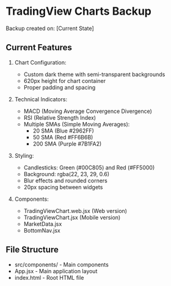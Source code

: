 # TradingView Charts Backup

Backup created on: [Current State]

## Current Features
1. Chart Configuration:
   - Custom dark theme with semi-transparent backgrounds
   - 620px height for chart container
   - Proper padding and spacing

2. Technical Indicators:
   - MACD (Moving Average Convergence Divergence)
   - RSI (Relative Strength Index)
   - Multiple SMAs (Simple Moving Averages):
     * 20 SMA (Blue #2962FF)
     * 50 SMA (Red #FF6B6B)
     * 200 SMA (Purple #7B1FA2)

3. Styling:
   - Candlesticks: Green (#00C805) and Red (#FF5000)
   - Background: rgba(22, 23, 29, 0.6)
   - Blur effects and rounded corners
   - 20px spacing between widgets

4. Components:
   - TradingViewChart.web.jsx (Web version)
   - TradingViewChart.jsx (Mobile version)
   - MarketData.jsx
   - BottomNav.jsx

## File Structure
- src/components/ - Main components
- App.jsx - Main application layout
- index.html - Root HTML file